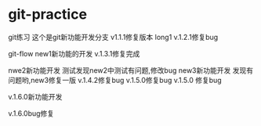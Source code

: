 # git-practice
git练习
这个是git新功能开发分支
v1.1.1修复版本
long1
v.1.2.1修复bug

git-flow
new1新功能的开发
v.1.3.1修复完成

nwe2新功能开发
测试发现new2中测试有问题,修改bug
new3新功能开发
发现有问题哟,new3修复一版
v.1.4.2修复bug
v.1.5.0修复bug
v.1.5.0 修复bug

v.1.6.0新功能开发

v.1.6.0bug修复